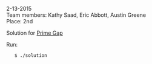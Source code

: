 2-13-2015<br>
Team members: Kathy Saad, Eric Abbott, Austin Greene<br>
Place: 2nd

Solution for <a href="http://uva.onlinejudge.org/external/16/1644.html">Prime Gap</a>

Run:

       $ ./solution
